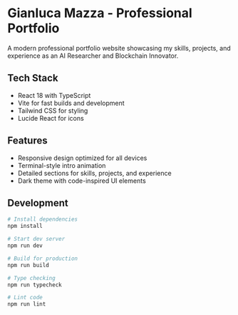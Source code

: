 # Gianluca Mazza - Professional Portfolio

A modern professional portfolio website showcasing my skills, projects, and experience as an AI Researcher and Blockchain Innovator.

## Tech Stack

- React 18 with TypeScript
- Vite for fast builds and development
- Tailwind CSS for styling
- Lucide React for icons

## Features

- Responsive design optimized for all devices
- Terminal-style intro animation
- Detailed sections for skills, projects, and experience
- Dark theme with code-inspired UI elements

## Development

```bash
# Install dependencies
npm install

# Start dev server
npm run dev

# Build for production
npm run build

# Type checking
npm run typecheck

# Lint code
npm run lint
```